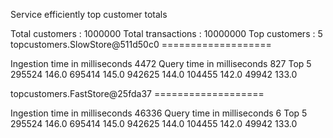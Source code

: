 Service efficiently top customer totals 



Total customers : 1000000
Total transactions : 10000000
Top customers : 5
topcustomers.SlowStore@511d50c0 ===================
 
Ingestion time in milliseconds 4472
Query time in milliseconds 827
Top 5 
	295524 	 146.0
	695414 	 145.0
	942625 	 144.0
	104455 	 142.0
	49942 	 133.0


topcustomers.FastStore@25fda37 ===================
 
Ingestion time in milliseconds 46336
Query time in milliseconds 6
Top 5 
	295524 	 146.0
	695414 	 145.0
	942625 	 144.0
	104455 	 142.0
	49942 	 133.0

